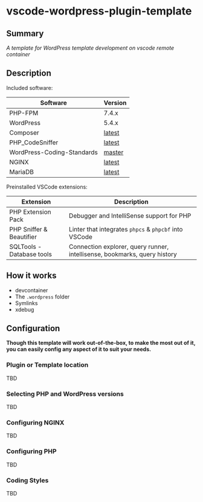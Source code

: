 # vscode-wordpress-plugin-template

## Summary

*A template for WordPress template development on vscode remote container*

## Description

Included software:

|Software|Version|
|--------|-------|
|PHP-FPM|7.4.x|
|WordPress|5.4.x|
|Composer|[latest](https://getcomposer.org/)|
|PHP_CodeSniffer|[latest](https://packagist.org/packages/squizlabs/php_codesniffer)|
|WordPress-Coding-Standards|[master](https://github.com/WordPress/WordPress-Coding-Standards)|
|NGINX|[latest](https://hub.docker.com/_/nginx)|
|MariaDB|[latest](https://hub.docker.com/_/mariadb)|

Preinstalled VSCode extensions:

|Extension|Description|
|---------|-----------|
|PHP Extension Pack|Debugger and IntelliSense support for PHP|
|PHP Sniffer & Beautifier|Linter that integrates `phpcs` & `phpcbf` into VSCode|
|SQLTools - Database tools|Connection explorer, query runner, intellisense, bookmarks, query history|

## How it works

* devcontainer
* The `.wordpress` folder
* Symlinks
* xdebug

## Configuration

**Though this template will work out-of-the-box, to make the most out of it, you can easily config any aspect of it to suit your needs.**

### Plugin or Template location

TBD

### Selecting PHP and WordPress versions

TBD

### Configuring NGINX

TBD

### Configuring PHP

TBD

### Coding Styles

TBD
